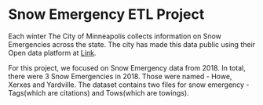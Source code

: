 # Snow Emergency ETL Project
Each winter The City of Minneapolis collects information on Snow Emergencies across the state. The city has made this data public using their Open data platform at [Link](http://opendata.minneapolismn.gov/datasets?t=Snow%20Emergency).

For this project, we focused on Snow Emergency data from 2018. 
In total, there were 3 Snow Emergencies in 2018. Those were named - Howe, Xerxes and Yardville.
The dataset contains two files for snow emergency - Tags(which are citations) and Tows(which are towings).

